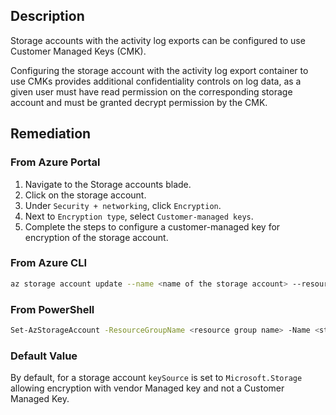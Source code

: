 ## Description

Storage accounts with the activity log exports can be configured to use Customer Managed Keys (CMK).

Configuring the storage account with the activity log export container to use CMKs provides additional confidentiality controls on log data, as a given user must have read permission on the corresponding storage account and must be granted decrypt permission by the CMK.

## Remediation

### From Azure Portal

1. Navigate to the Storage accounts blade.
2. Click on the storage account.
3. Under `Security + networking`, click `Encryption`.
4. Next to `Encryption type`, select `Customer-managed keys`.
5. Complete the steps to configure a customer-managed key for encryption of the storage account.

### From Azure CLI

```bash
az storage account update --name <name of the storage account> --resource-group <resource group for a storage account> --encryption-key-source=Microsoft.Keyvault --encryption-key-vault <Key Vault URI> --encryption-key-name <KeyName> --encryption-key-version <Key Version>
```

### From PowerShell

```bash
Set-AzStorageAccount -ResourceGroupName <resource group name> -Name <storage account name> -KeyvaultEncryption -KeyVaultUri <key vault URI> -KeyName <keyname>
```

### Default Value

By default, for a storage account `keySource` is set to `Microsoft.Storage` allowing encryption with vendor Managed key and not a Customer Managed Key.
